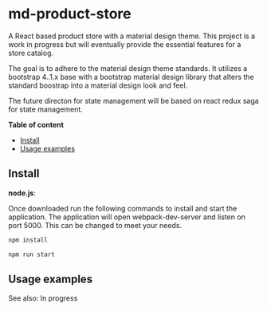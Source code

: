 # md-product-store
A React based product store with a material design theme.  This project is a work in progress but will eventually provide the essential features for a store catalog.

The goal is to adhere to the material design theme standards.  It utilizes a bootstrap 4..1.x base with a bootstrap material design library that alters the standard boostrap into a material design look and feel.

The future directon for state management will be based on react redux saga for state management.

__Table of content__

- [Install](#install)
- [Usage examples](#usage-examples)

## Install

**node.js**:

Once downloaded run the following commands to install and start the application.  The application will open webpack-dev-server and listen on port 5000.  This can be changed to meet your needs.

```bash
npm install

npm run start
```


## Usage examples

See also: In progress
